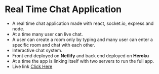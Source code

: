 # Real Time Chat Application

- A real time chat application made with react, socket.io, express and node.
- At a time many user can live chat.
- A user can create a room only by typing and many user can enter a specific room and chat with each other.
- Interactive chat system.
- Front end deployed on **Netlify** and back end deployed on **Heroku** 
- At a time the app is linking itself with two servers to run the full app. 
- Live link [Click Here](https://mfsiat-rchat.netlify.com/)